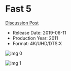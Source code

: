 # Fast 5

[Discussion Post](https://www.avsforum.com/threads/bass-eq-for-filtered-movies.2995212/post-58169488)

* Release Date: 2019-06-11
* Production Year: 2011
* Format: 4K/UHD/DTS:X

![img 0](http://imgur.com/1zaJBZr.jpg)

![img 1](http://imgur.com/qYznOTZ.jpg)


